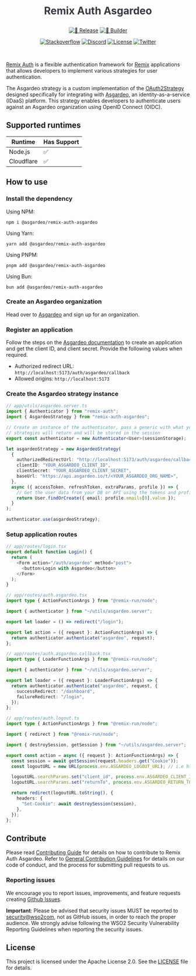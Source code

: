 <h1 align="center" style="color: #343a40;margin: 20px 0;">
  <p align="center">Remix Auth Asgardeo</p>
</h1>

<div align="center">
  <a href="https://github.com/asgardeo/remix-auth-asgardeo/actions/workflows/release.yml"><img src="https://github.com/asgardeo/remix-auth-asgardeo/actions/workflows/release.yml/badge.svg" alt="🚀 Release"></a>
  <a href="https://github.com/asgardeo/remix-auth-asgardeo/actions/workflows/builder.yml"><img src="https://github.com/asgardeo/remix-auth-asgardeo/actions/workflows/builder.yml/badge.svg" alt="🧱 Builder"></a>
  
  <a href="https://stackoverflow.com/questions/tagged/wso2is"><img src="https://img.shields.io/badge/Ask%20for%20help%20on-Stackoverflow-orange" alt="Stackoverflow"></a>
  <a href="https://discord.gg/wso2"><img src="https://img.shields.io/badge/Join%20us%20on-Discord-%23e01563.svg" alt="Discord"></a>
  <a href="https://github.com/asgardeo/remix-auth-asgardeo/blob/main/LICENSE"><img src="https://img.shields.io/badge/License-Apache%202.0-blue.svg" alt="License"></a>
  <a href="https://twitter.com/intent/follow?screen_name=wso2"><img src="https://img.shields.io/twitter/follow/wso2.svg?style=social&label=Follow" alt="Twitter"></a>
</div>

<br>

[Remix Auth](https://remix.run/resources/remix-auth) is a flexible authentication framework for [Remix](https://remix.run/) applications that allows developers to implement various strategies for user authentication.

The Asgardeo strategy is a custom implementation of the [OAuth2Strategy](https://github.com/sergiodxa/remix-auth-oauth2) designed specifically for integrating with [Asgardeo](https://wso2.com/asgardeo), an identity-as-a-service (IDaaS) platform. This strategy enables developers to authenticate users against an Asgardeo organization using OpenID Connect (OIDC).

## Supported runtimes

| Runtime    | Has Support |
| ---------- | ----------- |
| Node.js    | ✅          |
| Cloudflare | ✅          |

## How to use

### Install the dependency

Using NPM:

```shell
npm i @asgardeo/remix-auth-asgardeo
```

Using Yarn:

```shell
yarn add @asgardeo/remix-auth-asgardeo
```

Using PNPM:

```shell
pnpm add @asgardeo/remix-auth-asgardeo
```

Using Bun:

```shell
bun add @asgardeo/remix-auth-asgardeo
```

### Create an Asgardeo organization

Head over to [Asgardeo](https://wso2.com/asgardeo) and sign up for an organization.

### Register an application

Follow the steps on the [Asgardeo documentation](https://wso2.com/asgardeo/docs/guides/applications/register-oidc-web-app/) to create an application and get the client ID, and client secret. Provide the following values when required.

 - Authorized redirect URL: `http://localhost:5173/auth/asgardeo/callback`
 - Allowed origins: `http://localhost:5173`

### Create the Asgardeo strategy instance

```ts
// app/utils/asgardeo.server.ts
import { Authenticator } from "remix-auth";
import { AsgardeoStrategy } from "remix-auth-asgardeo";

// Create an instance of the authenticator, pass a generic with what your
// strategies will return and will be stored in the session
export const authenticator = new Authenticator<User>(sessionStorage);

let asgardeoStrategy = new AsgardeoStrategy(
  {
    authorizedRedirectUrl: "http://localhost:5173/auth/asgardeo/callback",
    clientID: "YOUR_ASGARDEO_CLIENT_ID",
    clientSecret: "YOUR_ASGARDEO_CLIENT_SECRET",
    baseUrl: "https://api.asgardeo.io/t/<YOUR_ASGARDEO_ORG_NAME>",
  },
  async ({ accessToken, refreshToken, extraParams, profile }) => {
    // Get the user data from your DB or API using the tokens and profile
    return User.findOrCreate({ email: profile.emails[0].value });
  }
);

authenticator.use(asgardeoStrategy);
```

### Setup application routes

```ts
// app/routes/login.tsx
export default function Login() {
  return (
    <Form action="/auth/asgardeo" method="post">
      <button>Login with Asgardeo</button>
    </Form>
  );
}
```

```ts
// app/routes/auth.asgardeo.tsx
import type { ActionFunctionArgs } from "@remix-run/node";

import { authenticator } from "~/utils/asgardeo.server";

export let loader = () => redirect("/login");

export let action = ({ request }: ActionFunctionArgs) => {
  return authenticator.authenticate("asgardeo", request);
};
```

```ts
// app/routes/auth.asgardeo.callback.tsx
import type { LoaderFunctionArgs } from "@remix-run/node";

import { authenticator } from "~/utils/asgardeo.server";

export let loader = ({ request }: LoaderFunctionArgs) => {
  return authenticator.authenticate("asgardeo", request, {
    successRedirect: "/dashboard",
    failureRedirect: "/login",
  });
};
```

```ts
// app/routes/auth.logout.ts
import type { ActionFunctionArgs } from "@remix-run/node";

import { redirect } from "@remix-run/node";

import { destroySession, getSession } from "~/utils/asgardeo.server";

export const action = async ({ request }: ActionFunctionArgs) => {
  const session = await getSession(request.headers.get("Cookie"));
  const logoutURL = new URL(process.env.ASGARDEO_LOGOUT_URL); // i.e https://api.asgardeo.io/t/pavinduorg/oidc/logout

  logoutURL.searchParams.set("client_id", process.env.ASGARDEO_CLIENT_ID);
  logoutURL.searchParams.set("returnTo", process.env.ASGARDEO_RETURN_TO_URL);

  return redirect(logoutURL.toString(), {
    headers: {
      "Set-Cookie": await destroySession(session),
    },
  });
};
```

## Contribute
Please read [Contributing Guide](CONTRIBUTING.md) for details on how to contribute to Remix Auth Asgardeo. Refer to [General Contribution Guidelines](http://wso2.github.io/) for details on our code of conduct, and the process for submitting pull requests to us.

### Reporting issues
We encourage you to report issues, improvements, and feature requests creating [Github Issues](https://github.com/asgardeo/remix-auth-asgardeo/issues).

**Important**: Please be advised that security issues MUST be reported to <a href="mailto:security@wso2.com">security@wso2com</a>, not as GitHub issues, in order to reach the proper audience. We strongly advise following the WSO2 Security Vulnerability Reporting Guidelines when reporting the security issues.

## License
This project is licensed under the Apache License 2.0. See the [LICENSE](LICENSE) file for details.
